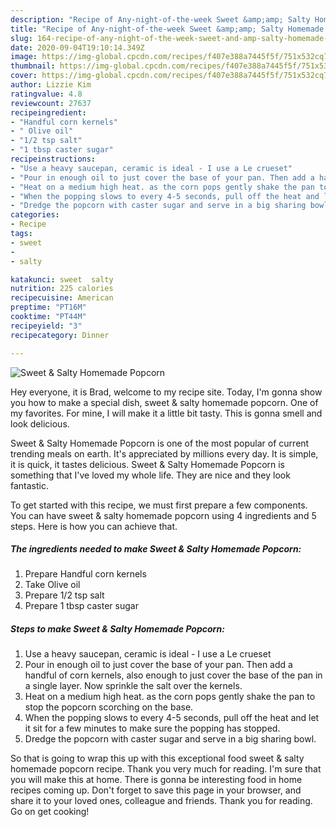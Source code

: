 ```yaml
---
description: "Recipe of Any-night-of-the-week Sweet &amp;amp; Salty Homemade Popcorn"
title: "Recipe of Any-night-of-the-week Sweet &amp;amp; Salty Homemade Popcorn"
slug: 164-recipe-of-any-night-of-the-week-sweet-and-amp-salty-homemade-popcorn
date: 2020-09-04T19:10:14.349Z
image: https://img-global.cpcdn.com/recipes/f407e388a7445f5f/751x532cq70/sweet-salty-homemade-popcorn-recipe-main-photo.jpg
thumbnail: https://img-global.cpcdn.com/recipes/f407e388a7445f5f/751x532cq70/sweet-salty-homemade-popcorn-recipe-main-photo.jpg
cover: https://img-global.cpcdn.com/recipes/f407e388a7445f5f/751x532cq70/sweet-salty-homemade-popcorn-recipe-main-photo.jpg
author: Lizzie Kim
ratingvalue: 4.8
reviewcount: 27637
recipeingredient:
- "Handful corn kernels"
- " Olive oil"
- "1/2 tsp salt"
- "1 tbsp caster sugar"
recipeinstructions:
- "Use a heavy saucepan, ceramic is ideal - I use a Le crueset"
- "Pour in enough oil to just cover the base of your pan. Then add a handful of corn kernels, also enough to just cover the base of the pan in a single layer. Now sprinkle the salt over the kernels."
- "Heat on a medium high heat. as the corn pops gently shake the pan to stop the popcorn scorching on the base."
- "When the popping slows to every 4-5 seconds, pull off the heat and let it sit for a few minutes to make sure the popping has stopped."
- "Dredge the popcorn with caster sugar and serve in a big sharing bowl."
categories:
- Recipe
tags:
- sweet
- 
- salty

katakunci: sweet  salty 
nutrition: 225 calories
recipecuisine: American
preptime: "PT16M"
cooktime: "PT44M"
recipeyield: "3"
recipecategory: Dinner

---
```



![Sweet &amp; Salty Homemade Popcorn](https://img-global.cpcdn.com/recipes/f407e388a7445f5f/751x532cq70/sweet-salty-homemade-popcorn-recipe-main-photo.jpg)

Hey everyone, it is Brad, welcome to my recipe site. Today, I'm gonna show you how to make a special dish, sweet &amp; salty homemade popcorn. One of my favorites. For mine, I will make it a little bit tasty. This is gonna smell and look delicious.

Sweet &amp; Salty Homemade Popcorn is one of the most popular of current trending meals on earth. It's appreciated by millions every day. It is simple, it is quick, it tastes delicious. Sweet &amp; Salty Homemade Popcorn is something that I've loved my whole life. They are nice and they look fantastic.




To get started with this recipe, we must first prepare a few components. You can have sweet &amp; salty homemade popcorn using 4 ingredients and 5 steps. Here is how you can achieve that.

<!--inarticleads1-->

##### The ingredients needed to make Sweet &amp; Salty Homemade Popcorn:

1. Prepare Handful corn kernels
1. Take  Olive oil
1. Prepare 1/2 tsp salt
1. Prepare 1 tbsp caster sugar




<!--inarticleads2-->

##### Steps to make Sweet &amp; Salty Homemade Popcorn:

1. Use a heavy saucepan, ceramic is ideal - I use a Le crueset
1. Pour in enough oil to just cover the base of your pan. Then add a handful of corn kernels, also enough to just cover the base of the pan in a single layer. Now sprinkle the salt over the kernels.
1. Heat on a medium high heat. as the corn pops gently shake the pan to stop the popcorn scorching on the base.
1. When the popping slows to every 4-5 seconds, pull off the heat and let it sit for a few minutes to make sure the popping has stopped.
1. Dredge the popcorn with caster sugar and serve in a big sharing bowl.




So that is going to wrap this up with this exceptional food sweet &amp; salty homemade popcorn recipe. Thank you very much for reading. I'm sure that you will make this at home. There is gonna be interesting food in home recipes coming up. Don't forget to save this page in your browser, and share it to your loved ones, colleague and friends. Thank you for reading. Go on get cooking!
